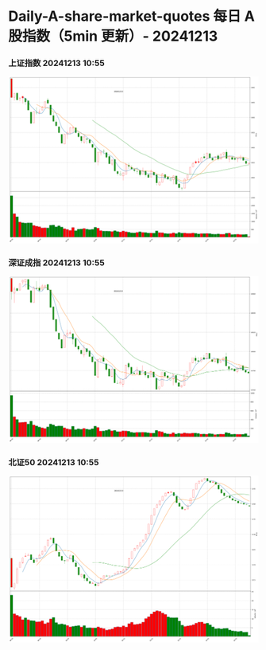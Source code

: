 
# Daily-A-share-market-quotes 每日 A 股指数（5min 更新）- 20241213

### 上证指数 20241213 10:55
![](./fig/2024/12/20241213-sh000001.png)

### 深证成指 20241213 10:55
![](./fig/2024/12/20241213-sz399001.png)

### 北证50 20241213 10:55
![](./fig/2024/12/20241213-bj899050.png)
